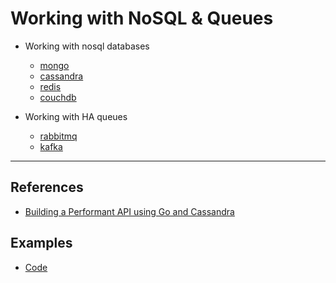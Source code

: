 # Working with NoSQL & Queues

- Working with nosql databases
  - [mongo](https://github.com/mongodb/mongo-go-driver)
  - [cassandra](https://github.com/gocql/gocql)
  - [redis](https://github.com/go-redis/redis)
  - [couchdb](https://github.com/leesper/couchdb-golang)

- Working with HA queues
  - [rabbitmq](https://github.com/streadway/amqp)
  - [kafka](https://github.com/confluentinc/confluent-kafka-go)

---

## References

- [Building a Performant API using Go and Cassandra](https://getstream.io/blog/building-a-performant-api-using-go-and-cassandra/)

## Examples

- [Code](https://github.com/Chennai-Golang/101-workshop/tree/master/examples/nosql-and-queues)
